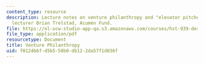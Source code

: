 ```yaml
---
content_type: resource
description: Lecture notes on venture philanthropy and "elevator pitches" with guest
  lecturer Brian Trelstad, Acumen Fund.
file: https://ol-ocw-studio-app-qa.s3.amazonaws.com/courses/hst-939-designing-and-sustaining-technology-innovation-for-global-health-practice-spring-2008/f0124b6fd5b558b0db122da57f1d036f_lecture13.pdf
file_type: application/pdf
resourcetype: Document
title: Venture Philanthropy
uid: f0124b6f-d5b5-58b0-db12-2da57f1d036f
---
```

